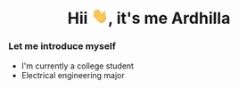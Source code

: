 <h1 align="center">Hii <img src="https://raw.githubusercontent.com/ABSphreak/ABSphreak/master/gifs/Hi.gif" width="30px">, it's me Ardhilla</h1>

<h3>Let me introduce myself</h3>

- I'm currently a college student
- Electrical engineering major
  
<br>
